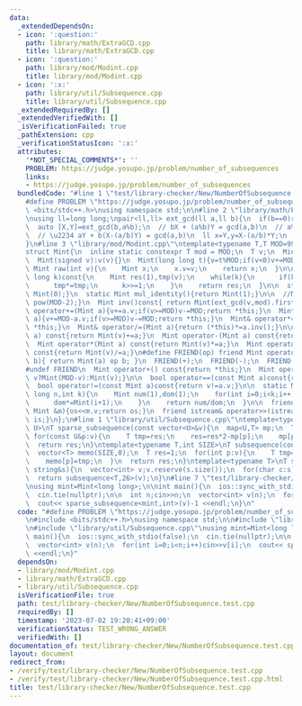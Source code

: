 ```yaml
---
data:
  _extendedDependsOn:
  - icon: ':question:'
    path: library/math/ExtraGCD.cpp
    title: library/math/ExtraGCD.cpp
  - icon: ':question:'
    path: library/mod/Modint.cpp
    title: library/mod/Modint.cpp
  - icon: ':x:'
    path: library/util/Subsequence.cpp
    title: library/util/Subsequence.cpp
  _extendedRequiredBy: []
  _extendedVerifiedWith: []
  _isVerificationFailed: true
  _pathExtension: cpp
  _verificationStatusIcon: ':x:'
  attributes:
    '*NOT_SPECIAL_COMMENTS*': ''
    PROBLEM: https://judge.yosupo.jp/problem/number_of_subsequences
    links:
    - https://judge.yosupo.jp/problem/number_of_subsequences
  bundledCode: "#line 1 \"test/library-checker/New/NumberOfSubsequence.test.cpp\"\n\
    #define PROBLEM \"https://judge.yosupo.jp/problem/number_of_subsequences\"\n#include\
    \ <bits/stdc++.h>\nusing namespace std;\n\n#line 2 \"library/math/ExtraGCD.cpp\"\
    \nusing ll=long long;\npair<ll,ll> ext_gcd(ll a,ll b){\n  if(b==0)return {1,0};\n\
    \  auto [X,Y]=ext_gcd(b,a%b);\n  // bX + (a%b)Y = gcd(a,b)\n  // a%b = a - b(a/b)\n\
    \  // \u2234 aY + b(X-(a/b)Y) = gcd(a,b)\n  ll x=Y,y=X-(a/b)*Y;\n  return {x,y};\n\
    }\n#line 3 \"library/mod/Modint.cpp\"\ntemplate<typename T,T MOD=998244353>\n\
    struct Mint{\n  inline static constexpr T mod = MOD;\n  T v;\n  Mint():v(0){}\n\
    \  Mint(signed v):v(v){}\n  Mint(long long t){v=t%MOD;if(v<0)v+=MOD;}\n  \n  static\
    \ Mint raw(int v){\n    Mint x;\n    x.v=v;\n    return x;\n  }\n\n  Mint pow(long\
    \ long k)const{\n    Mint res(1),tmp(v);\n    while(k){\n      if(k&1)res*=tmp;\n\
    \      tmp*=tmp;\n      k>>=1;\n    }\n    return res;\n  }\n\n  static Mint add_identity(){return\
    \ Mint(0);}\n  static Mint mul_identity(){return Mint(1);}\n\n  //Mint inv()const{return\
    \ pow(MOD-2);}\n  Mint inv()const{ return Mint(ext_gcd(v,mod).first); }\n\n  Mint&\
    \ operator+=(Mint a){v+=a.v;if(v>=MOD)v-=MOD;return *this;}\n  Mint& operator-=(Mint\
    \ a){v+=MOD-a.v;if(v>=MOD)v-=MOD;return *this;}\n  Mint& operator*=(Mint a){v=1LL*v*a.v%MOD;return\
    \ *this;}\n  Mint& operator/=(Mint a){return (*this)*=a.inv();}\n\n  Mint operator+(Mint\
    \ a) const{return Mint(v)+=a;}\n  Mint operator-(Mint a) const{return Mint(v)-=a;}\n\
    \  Mint operator*(Mint a) const{return Mint(v)*=a;}\n  Mint operator/(Mint a)\
    \ const{return Mint(v)/=a;}\n#define FRIEND(op) friend Mint operator op (int a,Mint\
    \ b){ return Mint(a) op b; }\n  FRIEND(+);\n  FRIEND(-);\n  FRIEND(*);\n  FRIEND(/);\n\
    #undef FRIEND\n  Mint operator+() const{return *this;}\n  Mint operator-() const{return\
    \ v?Mint(MOD-v):Mint(v);}\n\n  bool operator==(const Mint a)const{return v==a.v;}\n\
    \  bool operator!=(const Mint a)const{return v!=a.v;}\n\n  static Mint comb(long\
    \ long n,int k){\n    Mint num(1),dom(1);\n    for(int i=0;i<k;i++){\n      num*=Mint(n-i);\n\
    \      dom*=Mint(i+1);\n    }\n    return num/dom;\n  }\n\n  friend ostream& operator<<(ostream&os,const\
    \ Mint &m){os<<m.v;return os;}\n  friend istream& operator>>(istream&is,Mint &m){is>>m.v;m.v%=MOD;if(m.v<0)m.v+=MOD;return\
    \ is;}\n};\n#line 1 \"library/util/Subsequence.cpp\"\ntemplate<typename T,typename\
    \ U>\nT sparse_subsequence(const vector<U>&v){\n  map<U,T> mp;\n  T res=1;\n \
    \ for(const U&p:v){\n    T tmp=res;\n    res=res*2-mp[p];\n    mp[p]=tmp;\n  }\n\
    \  return res;\n}\ntemplate<typename T,int SIZE>\nT subsequence(const vector<int>&v){\n\
    \  vector<T> memo(SIZE,0);\n  T res=1;\n  for(int p:v){\n    T tmp=res;\n    res=res*2-memo[p];\n\
    \    memo[p]=tmp;\n  }\n  return res;\n}\ntemplate<typename T>\nT subsequence_alphabet(const\
    \ string&s){\n  vector<int> v;v.reserve(s.size());\n  for(char c:s)v.push_back(c-(c<='Z'?'A':'a'));\n\
    \  return subsequence<T,26>(v);\n}\n#line 7 \"test/library-checker/New/NumberOfSubsequence.test.cpp\"\
    \nusing mint=Mint<long long>;\n\nint main(){\n  ios::sync_with_stdio(false);\n\
    \  cin.tie(nullptr);\n\n  int n;cin>>n;\n  vector<int> v(n);\n  for(int i=0;i<n;i++)cin>>v[i];\n\
    \  cout<< sparse_subsequence<mint,int>(v)-1 <<endl;\n}\n"
  code: "#define PROBLEM \"https://judge.yosupo.jp/problem/number_of_subsequences\"\
    \n#include <bits/stdc++.h>\nusing namespace std;\n\n#include \"library/mod/Modint.cpp\"\
    \n#include \"library/util/Subsequence.cpp\"\nusing mint=Mint<long long>;\n\nint\
    \ main(){\n  ios::sync_with_stdio(false);\n  cin.tie(nullptr);\n\n  int n;cin>>n;\n\
    \  vector<int> v(n);\n  for(int i=0;i<n;i++)cin>>v[i];\n  cout<< sparse_subsequence<mint,int>(v)-1\
    \ <<endl;\n}"
  dependsOn:
  - library/mod/Modint.cpp
  - library/math/ExtraGCD.cpp
  - library/util/Subsequence.cpp
  isVerificationFile: true
  path: test/library-checker/New/NumberOfSubsequence.test.cpp
  requiredBy: []
  timestamp: '2023-07-02 19:20:41+09:00'
  verificationStatus: TEST_WRONG_ANSWER
  verifiedWith: []
documentation_of: test/library-checker/New/NumberOfSubsequence.test.cpp
layout: document
redirect_from:
- /verify/test/library-checker/New/NumberOfSubsequence.test.cpp
- /verify/test/library-checker/New/NumberOfSubsequence.test.cpp.html
title: test/library-checker/New/NumberOfSubsequence.test.cpp
---
```

